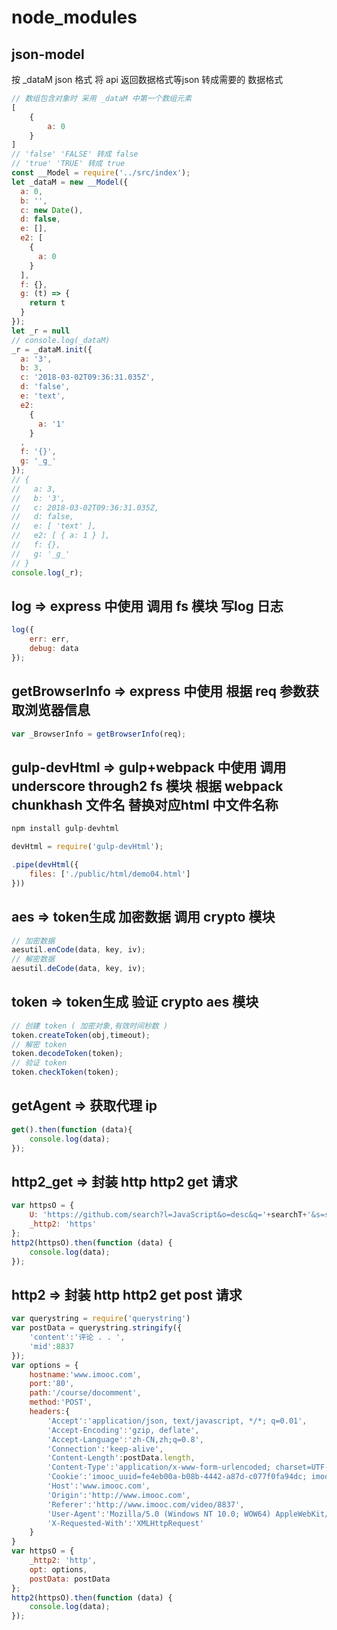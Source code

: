 
# node_modules

## json-model

按 _dataM json 格式 将 api 返回数据格式等json 转成需要的 数据格式

``` js
// 数组包含对象时 采用 _dataM 中第一个数组元素
[
    {
        a: 0
    }
]
// 'false' 'FALSE' 转成 false
// 'true' 'TRUE' 转成 true
const __Model = require('../src/index');
let _dataM = new __Model({
  a: 0,
  b: '',
  c: new Date(),
  d: false,
  e: [],
  e2: [
    {
      a: 0
    }
  ],
  f: {},
  g: (t) => {
    return t
  }
});
let _r = null
// console.log(_dataM)
_r = _dataM.init({
  a: '3',
  b: 3,
  c: '2018-03-02T09:36:31.035Z',
  d: 'false',
  e: 'text',
  e2:
    {
      a: '1'
    }
  ,
  f: '{}',
  g: '_g_'
});
// {
//   a: 3,
//   b: '3',
//   c: 2018-03-02T09:36:31.035Z,
//   d: false,
//   e: [ 'text' ],
//   e2: [ { a: 1 } ],
//   f: {},
//   g: '_g_'
// }
console.log(_r);
```

## log => express 中使用 调用 fs 模块 写log 日志

``` js
log({
    err: err,
    debug: data
});
```


## getBrowserInfo => express 中使用 根据 req 参数获取浏览器信息

``` js
var _BrowserInfo = getBrowserInfo(req);
```

## gulp-devHtml => gulp+webpack 中使用 调用 underscore through2 fs 模块 根据 webpack chunkhash 文件名 替换对应html 中文件名称

``` js
npm install gulp-devhtml

devHtml = require('gulp-devHtml');

.pipe(devHtml({
    files: ['./public/html/demo04.html']
}))
```

## aes => token生成 加密数据 调用 crypto 模块

``` js
// 加密数据
aesutil.enCode(data, key, iv);
// 解密数据
aesutil.deCode(data, key, iv);
```

## token => token生成 验证 crypto aes 模块

``` js
// 创建 token ( 加密对象,有效时间秒数 )
token.createToken(obj,timeout);
// 解密 token
token.decodeToken(token);
// 验证 token
token.checkToken(token);
```

## getAgent => 获取代理 ip

``` js
get().then(function (data){
    console.log(data);
});
```

## http2_get => 封装 http http2 get 请求

``` js
var httpsO = {
    U: 'https://github.com/search?l=JavaScript&o=desc&q='+searchT+'&s=stars&type=Repositories&utf8=%E2%9C%93',
    _http2: 'https'
};
http2(httpsO).then(function (data) {
    console.log(data);
});
```

## http2 => 封装 http http2 get post 请求

``` js
var querystring = require('querystring')
var postData = querystring.stringify({
    'content':'评论 . . ',
    'mid':8837
});
var options = {
    hostname:'www.imooc.com',
    port:'80',
    path:'/course/docomment',
    method:'POST',
    headers:{
        'Accept':'application/json, text/javascript, */*; q=0.01',
        'Accept-Encoding':'gzip, deflate',
        'Accept-Language':'zh-CN,zh;q=0.8',
        'Connection':'keep-alive',
        'Content-Length':postData.length,
        'Content-Type':'application/x-www-form-urlencoded; charset=UTF-8',
        'Cookie':'imooc_uuid=fe4eb00a-b08b-4442-a87d-c077f0fa94dc; imooc_isnew_ct=1482112514; loginstate=1; apsid=I3ODRkMzRiY2MzNjZkZDlkNzZkZDk3OGYwNGFkYTEAAAAAAAAAAAAAAAAAAAAAAAAAAAAAAAAAAAAAAAAAAAAAAAAAAAAAAAAAAAAAAAAAAAAAAAAAAAAAAAAAAAAAMTAyNjA1OAAAAAAAAAAAAAAAAAAAAAAAAAAAAAAAAAAxMjE0NDgzNjM5QHFxLmNvbQAAAAAAAAAAAAAAAAAAADhjOTM3MTEyMTVkZDJkODBiZGQ5MGZhYjUxZDk2YTNkADZbWAA2W1g%3DYj; last_login_username=1214483639%40qq.com; PHPSESSID=dlq6ctudtje87erfq523b0dak7; jwplayer.volume=71; IMCDNS=0; Hm_lvt_f0cfcccd7b1393990c78efdeebff3968=1482112514,1482372528,1482377953,1482457056; Hm_lpvt_f0cfcccd7b1393990c78efdeebff3968=1482460689; imooc_isnew=2; cvde=585c7fe052b01-26',
        'Host':'www.imooc.com',
        'Origin':'http://www.imooc.com',
        'Referer':'http://www.imooc.com/video/8837',
        'User-Agent':'Mozilla/5.0 (Windows NT 10.0; WOW64) AppleWebKit/537.36 (KHTML, like Gecko) Chrome/55.0.2883.75 Safari/537.36',
        'X-Requested-With':'XMLHttpRequest'
    }
}
var httpsO = {
    _http2: 'http',
    opt: options,
    postData: postData
};
http2(httpsO).then(function (data) {
    console.log(data);
});
```



